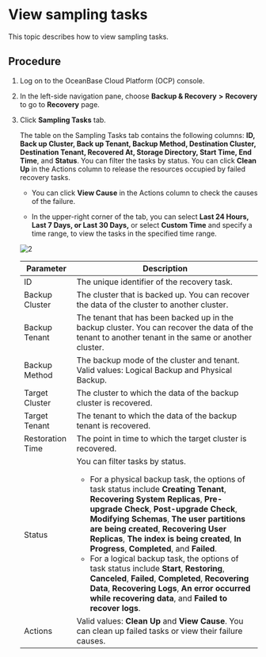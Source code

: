 # View sampling tasks

This topic describes how to view sampling tasks.

## Procedure

1. Log on to the OceanBase Cloud Platform (OCP) console.

2. In the left-side navigation pane, choose **Backup & Recovery** **>** **Recovery** to go to **Recovery** page.

3. Click **Sampling Tasks** tab.

    The table on the Sampling Tasks tab contains the following columns: **ID, Back up Cluster, Back up Tenant, Backup Method, Destination Cluster, Destination Tenant, Recovered At, Storage Directory, Start Time, End Time**, and **Status**. You can filter the tasks by status. You can click **Clean Up** in the Actions column to release the resources occupied by failed recovery tasks.

    * You can click **View Cause** in the Actions column to check the causes of the failure.

    * In the upper-right corner of the tab, you can select **Last 24 Hours, Last 7 Days, or Last 30 Days,** or select **Custom Time** and specify a time range, to view the tasks in the specified time range.

    ![2](https://obbusiness-private.oss-cn-shanghai.aliyuncs.com/doc/img/ocp/%E6%81%A2%E5%A4%8D2.png)

    | **Parameter** | **Description** |
    | --- | --- |
    | ID | The unique identifier of the recovery task.  |
    | Backup Cluster | The cluster that is backed up. You can recover the data of the cluster to another cluster.  |
    | Backup Tenant | The tenant that has been backed up in the backup cluster. You can recover the data of the tenant to another tenant in the same or another cluster.  |
    | Backup Method | The backup mode of the cluster and tenant. Valid values: Logical Backup and Physical Backup.  |
    | Target Cluster | The cluster to which the data of the backup cluster is recovered.  |
    | Target Tenant | The tenant to which the data of the backup tenant is recovered.  |
    | Restoration Time | The point in time to which the target cluster is recovered.  |
    | Status | You can filter tasks by status. <ul><li>For a physical backup task, the options of task status include **Creating Tenant**, **Recovering System Replicas**, **Pre-upgrade Check**, **Post-upgrade Check**, **Modifying Schemas**, **The user partitions are being created**, **Recovering User Replicas**, **The index is being created**, **In Progress**, **Completed**, and **Failed**. </li><li>For a logical backup task, the options of task status include **Start**, **Restoring**, **Canceled**, **Failed**, **Completed**, **Recovering Data**, **Recovering Logs**, **An error occurred while recovering data**, and **Failed to recover logs**. </li></ul> |
    | Actions | Valid values: **Clean Up** and **View Cause**. You can clean up failed tasks or view their failure causes.  |
